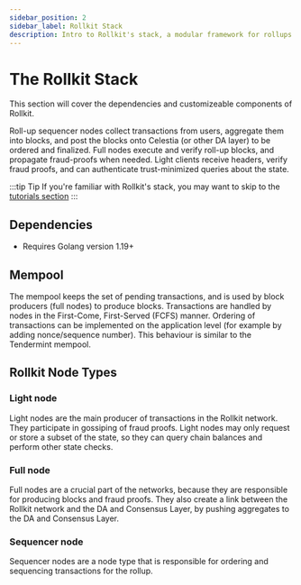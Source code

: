 ```yaml
---
sidebar_position: 2
sidebar_label: Rollkit Stack
description: Intro to Rollkit's stack, a modular framework for rollups.
---
```


# The Rollkit Stack

This section will cover the dependencies and customizeable components of Rollkit.

Roll-up sequencer nodes collect transactions from users, aggregate them into blocks, and post the blocks onto Celestia (or other DA layer) to be ordered and finalized. Full nodes execute and verify roll-up blocks, and propagate fraud-proofs when needed. Light clients receive headers, verify fraud proofs, and can authenticate trust-minimized queries about the state.

:::tip Tip
If you're familiar with Rollkit's stack, you may want to skip to the [tutorials section](../category/tutorials)
:::

## Dependencies

* Requires Golang version 1.19+

## Mempool

The mempool keeps the set of pending transactions, and is used by block
producers (full nodes) to produce blocks. Transactions are handled by
nodes in the First-Come, First-Served (FCFS) manner. Ordering of transactions
can be implemented on the application level (for example by adding
nonce/sequence number). This behaviour is similar to the Tendermint mempool.

<!-- ## Leader Selection - Interface and API

[...] -->

<!-- ## Network Topology

[Issue 631](https://github.com/celestiaorg/rollmint/issues/631) -->

## Rollkit Node Types

### Light node

Light nodes are the main producer of transactions in the Rollkit network.
They participate in gossiping of fraud proofs. Light nodes may only
request or store a subset of the state, so they can query chain balances
and perform other state checks.

### Full node

Full nodes are a crucial part of the networks, because they are responsible
for producing blocks and fraud proofs. They also create a link between the
Rollkit network and the DA and Consensus Layer, by pushing aggregates to
the DA and Consensus Layer.

### Sequencer node

Sequencer nodes are a node type that is responsible for ordering and
sequencing transactions for the rollup.

<!-- ### Super light node

soonᵀᴹ

### Wallet with Super light node

soonᵀᴹ -->

